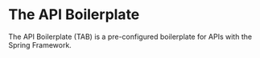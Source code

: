 # The API Boilerplate

The API Boilerplate (TAB) is a pre-configured boilerplate for APIs with the Spring Framework.

